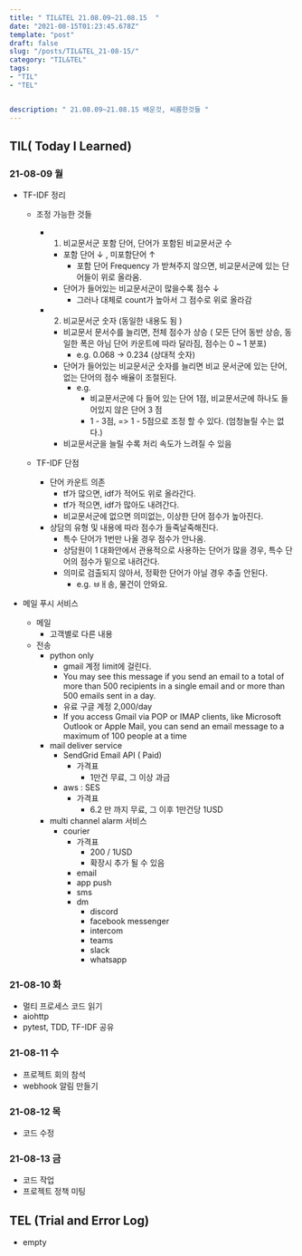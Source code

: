 ```yaml
---
title: " TIL&TEL 21.08.09~21.08.15  "
date: "2021-08-15T01:23:45.678Z"
template: "post"
draft: false
slug: "/posts/TIL&TEL_21-08-15/"
category: "TIL&TEL"
tags:
- "TIL"
- "TEL"


description: " 21.08.09~21.08.15 배운것, 씨름한것들 "
---
```


## TIL( Today I Learned)

### 21-08-09 월

-   TF-IDF 정리

    -   조정 가능한 것들

        -   1.  비교문서군 포함 단어, 단어가 포함된 비교문서군 수

            -   포함 단어  ↓ , 미포함단어 ↑
                -   포함 단어 Frequency 가 받쳐주지 않으면, 비교문서군에 있는 단어들이 위로 올라옴.
            -   단어가 들어있는 비교문서군이 많을수록 점수 ↓ 
                -   그러나 대체로 count가 높아서 그 점수로 위로 올라감

        -   2.  비교문서군 숫자 (동일한 내용도 됨 )

            -   비교문서 문서수를 늘리면, 전체 점수가 상승 ( 모든 단어 동반 상승, 동일한 폭은 아님 단어 카운트에 따라 달라짐,  점수는 0 ~ 1 분포) 
                -   e.g. 0.068  ->  0.234 (상대적 숫자) 
            -   단어가 들어있는 비교문서군 숫자를 늘리면 비교 문서군에 있는 단어, 없는 단어의 점수 배율이 조절된다.
                -   e.g. 
                    -   비교문서군에 다 들어 있는 단어 1점, 비교문서군에 하나도 들어있지 않은 단어 3 점
                    -   1 - 3점, =>  1 - 5점으로 조정 할 수 있다. (엄청늘릴 수는 없다.)
            -   비교문서군을 늘릴 수록 처리 속도가 느려질 수 있음

    -   TF-IDF 단점

        -   단어 카운트 의존
            -   tf가 많으면, idf가 적어도 위로 올라간다.
            -   tf가 적으면, idf가 많아도 내려간다.
            -   비교문서군에 없으면 의미없는, 이상한 단어 점수가 높아진다.
        -   상담의 유형 및 내용에 따라 점수가 들죽날죽해진다.
            -   특수 단어가 1번만 나올 경우 점수가 안나옴.
            -   상담원이 1 대화안에서 관용적으로 사용하는 단어가 많을 경우, 특수 단어의 점수가 밑으로 내려간다.
            -   의미로 검출되지 않아서, 정확한 단어가 아닐 경우 추출 안된다.
                -   e.g. ㅂㅐ송, 물건이 안와요. 

-   메일 푸시 서비스

    -   메일
        -   고객별로 다른 내용
    -   전송
        -   python only
            -   gmail 계정 limit에 걸린다.
            -   You may see this message if you send an email to a total of more than 500 recipients in a single email and or more than 500 emails sent in a day.
            -   유료 구글 계정 2,000/day
            -   If you access Gmail via POP or IMAP clients, like Microsoft Outlook or Apple Mail, you can send an email message to a maximum of 100 people at a time
        -   mail deliver service
            -   SendGrid Email API ( Paid) 
                -   가격표
                    -   1만건 무료, 그 이상 과금
            -   aws : SES
                -   가격표
                    -   6.2 만 까지 무료, 그 이후 1만건당 1USD
        -   multi channel alarm 서비스
            -   courier
                -   가격표
                    -   200 / 1USD 
                    -   확장시 추가 될 수 있음
                -   email
                -   app push
                -   sms
                -   dm
                    -   discord
                    -   facebook messenger
                    -   intercom
                    -   teams
                    -   slack
                    -   whatsapp

### 21-08-10 화

-   멀티 프로세스 코드 읽기
-   aiohttp
-   pytest, TDD, TF-IDF 공유

### 21-08-11 수

-   프로젝트 회의 참석
-   webhook 알림 만들기

### 21-08-12 목

-   코드 수정

### 21-08-13 금

-   코드 작업
-   프로젝트 정책 미팅 


## TEL (Trial and Error Log)

-   empty